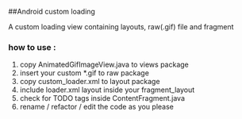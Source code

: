 ##Android custom loading

A custom loading view containing layouts, raw(.gif) file and fragment

### how to use :

1. copy AnimatedGifImageView.java to views package
2. insert your custom *.gif to raw package 
3. copy custom_loader.xml to layout package
4. include loader.xml layout inside your fragment_layout
5. check for TODO tags inside ContentFragment.java
6. rename / refactor / edit the code as you please

